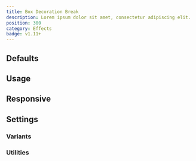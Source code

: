 ```yaml
---
title: Box Decoration Break
description: Lorem ipsum dolor sit amet, consectetur adipiscing elit.
position: 300
category: Effects
badge: v1.11+
---
```


## Defaults

<TableGenerateCommon 
  :rules="{
    'decoration-slice': ['box-decoration-break: slice;'],
    'decoration-clone': ['box-decoration-break: clone;'],
}"></TableGenerateCommon>

## Usage

## Responsive

## Settings

### Variants

### Utilities

